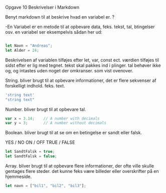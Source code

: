 Opgave 10 Beskrivelser i Markdown 

Benyt markdown til at beskrive hvad en variabel er. ?

-En Variabel er en metode til at opbevare data, feks. tekst, tal, btingelser osv. 
en variabel ser eksempelvis sådan her ud: 
```javascript

let Navn = "Andreas"; 
let Alder = 24;

``` 
Beskrivelsen af variablen tilføjes efter let, var, const ect.
værdien tilføjes til sidst efter er lig med tegnet. 
tekst skal pakkes ind i plinger. 
tal behøver ikke og, og intastes uden noget der omkranser. 
som vist ovenover.

String.
bliver brugt til at opbevare informationer, det er flere sekvenser af forskelligt indhold. feks. text.

```javascript
'string text'
"string text"
``` 

Number.
bliver brugt til at opbevare tal.
```javascript
var x = 3.14;    // A number with decimals
var y = 3;       // A number without decimals
```

Boolean.
bliver brugt til at se om en betingelse er sandt eller falsk.

YES / NO
ON / OFF
TRUE / FALSE

```javascript
let SandtFalsk = true;
let SandtFalsk = false;
```

Array.
bliver brugt til at opbevare flere informationer, der ofte ville skulle gentages flere steder. det kunne feks være billeder eller overskrifter på en hjemmeside. 
```javascript
let navn = ["bil1", "bil2", "bil3"];
```